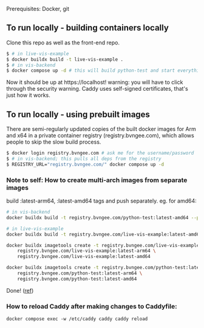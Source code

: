 Prerequisites: Docker, git

## To run locally - building containers locally

Clone this repo as well as the front-end repo.

```sh
$ # in live-vis-example
$ docker buildx build -t live-vis-example .
$ # in vis-backend
$ docker compose up -d # this will build python-test and start everything
```

Now it should be up at https://localhost!
warning: you will have to click through the security warning. Caddy uses self-signed certificates, that's just how it works.

## To run locally - using prebuilt images

There are semi-regularly updated copies of the built docker images for Arm and
x64 in a private container registry (registry.bvngee.com), which allows people
to skip the slow build process.

```sh
$ docker login registry.bvngee.com # ask me for the username/password
$ # in vis-backend; this pulls all deps from the registry
$ REGISTRY_URL="registry.bvngee.com/" docker compose up -d
```

### Note to self: How to create multi-arch images from separate images

build :latest-arm64, :latest-amd64 tags and push separately. eg. for amd64:

```sh
# in vis-backend
docker buildx build -t registry.bvngee.com/python-test:latest-amd64 --push ./python-test
```

```sh
# in live-vis-example
docker buildx build -t registry.bvngee.com/live-vis-example:latest-amd64 --push .
```

```sh
docker buildx imagetools create -t registry.bvngee.com/live-vis-example:latest \
    registry.bvngee.com/live-vis-example:latest-arm64 \
    registry.bvngee.com/live-vis-example:latest-amd64

docker buildx imagetools create -t registry.bvngee.com/python-test:latest \
    registry.bvngee.com/python-test:latest-arm64 \
    registry.bvngee.com/python-test:latest-amd64
```

Done! ([ref](https://andrewlock.net/combining-multiple-docker-images-into-a-multi-arch-image/))

### How to reload Caddy after making changes to Caddyfile:
`docker compose exec -w /etc/caddy caddy caddy reload`
